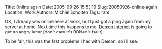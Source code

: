 Title: Online again
Date: 2005-09-26 15:53:19
Slug: 20050926-online-again
Location: Work
Authors: Michiel Scholten
Tags: rant

<p>OK, I already was online here at work, but I just got a ping again from my server at home. Next time this happens to me, <a href="http://www.demon.nl/">Demon internet</a> is going to get an angry letter [don't care it's BBNed's fault].</p>

<p>To be fair, this was the first problems I had with Demon, so I'll see.</p>